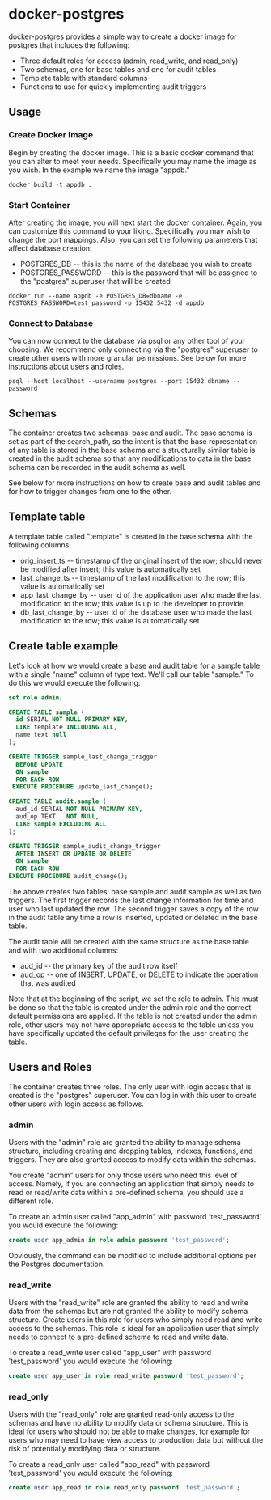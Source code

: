 # docker-postgres
docker-postgres provides a simple way to create a docker image for postgres that includes the following:
* Three default roles for access (admin, read_write, and read_only)
* Two schemas, one for base tables and one for audit tables
* Template table with standard columns
* Functions to use for quickly implementing audit triggers

## Usage
### Create Docker Image
Begin by creating the docker image. This is a basic docker command that you can alter to meet your needs. Specifically
you may name the image as you wish. In the example we name the image "appdb."

```
docker build -t appdb .
```

### Start Container
After creating the image, you will next start the docker container. Again, you can customize this command to your liking.
Specifically you may wish to change the port mappings. Also, you can set the following parameters that affect database
creation:
* POSTGRES_DB -- this is the name of the database you wish to create
* POSTGRES_PASSWORD -- this is the password that will be assigned to the "postgres" superuser that will be created

```
docker run --name appdb -e POSTGRES_DB=dbname -e POSTGRES_PASSWORD=test_password -p 15432:5432 -d appdb
```

### Connect to Database
You can now connect to the database via psql or any other tool of your choosing. We recommend only connecting via
the "postgres" superuser to create other users with more granular permissions. See below for more instructions about users
and roles.

```
psql --host localhost --username postgres --port 15432 dbname --password
```

## Schemas
The container creates two schemas: base and audit. The base schema is set as part of the search_path, so the
intent is that the base representation of any table is stored in the base schema and a structurally similar table
is created in the audit schema so that any modifications to data in the base schema can be recorded in the
audit schema as well.

See below for more instructions on how to create base and audit tables and for how to trigger changes from
one to the other.

## Template table
A template table called "template" is created in the base schema with the following columns:
* orig_insert_ts -- timestamp of the original insert of the row; should never be modified after insert; this value is automatically set
* last_change_ts -- timestamp of the last modification to the row; this value is automatically set
* app_last_change_by -- user id of the application user who made the last modification to the row; this value is up to the developer to provide
* db_last_change_by -- user id of the database user who made the last modification to the row; this value is automatically set

## Create table example
Let's look at how we would create a base and audit table for a sample table with a single "name" column of type
text. We'll call our table "sample." To do this we would execute the following:

```sql
set role admin;

CREATE TABLE sample (
  id SERIAL NOT NULL PRIMARY KEY,
  LIKE template INCLUDING ALL,
  name text null
);

CREATE TRIGGER sample_last_change_trigger
  BEFORE UPDATE
  ON sample
  FOR EACH ROW
 EXECUTE PROCEDURE update_last_change();

CREATE TABLE audit.sample (
  aud_id SERIAL NOT NULL PRIMARY KEY,
  aud_op TEXT   NOT NULL,
  LIKE sample EXCLUDING ALL
);

CREATE TRIGGER sample_audit_change_trigger
  AFTER INSERT OR UPDATE OR DELETE
  ON sample
  FOR EACH ROW
EXECUTE PROCEDURE audit_change();
```

The above creates two tables: base.sample and audit.sample as well as two triggers. The first trigger records
the last change information for time and user who last updated the row. The second trigger saves a copy of the
row in the audit table any time a row is inserted, updated or deleted in the base table.

The audit table will be created with the same structure as the base table and with two additional columns:
* aud_id -- the primary key of the audit row itself
* aud_op -- one of INSERT, UPDATE, or DELETE to indicate the operation that was audited

Note that at the beginning of the script, we set the role to admin. This must be done so that the table is created
under the admin role and the correct default permissions are applied. If the table is not created under the admin
role, other users may not have appropriate access to the table unless you have specifically updated the default
privileges for the user creating the table.

## Users and Roles
The container creates three roles. The only user with login access that is created is the "postgres" superuser. 
You can log in with this user to create other users with login access as follows.

### admin
Users with the "admin" role are granted the ability to manage schema structure, including creating and dropping
tables, indexes, functions, and triggers. They are also granted access to modify data within the schemas.

You create "admin" users for only those users who need this level of access. Namely, if you are connecting
an application that simply needs to read or read/write data within a pre-defined schema, you should use
a different role.

To create an admin user called "app_admin" with password 'test_password' you would execute the following:

```sql
create user app_admin in role admin password 'test_password';
```

Obviously, the command can be modified to include additional options per the Postgres documentation.

### read_write
Users with the "read_write" role are granted the ability to read and write data from the schemas but are
not granted the ability to modify schema structure. Create users in this role for users who simply need
read and write access to the schemas. This role is ideal for an application user that simply needs to connect
to a pre-defined schema to read and write data.

To create a read_write user called "app_user" with password 'test_password' you would execute the following:

```sql
create user app_user in role read_write password 'test_password';
```

### read_only
Users with the "read_only" role are granted read-only access to the schemas and have no ability to modify data
or schema structure. This is ideal for users who should not be able to make changes, for example for users
who may need to have view access to production data but without the risk of potentially modifying data or structure.

To create a read_only user called "app_read" with password 'test_password' you would execute the following:

```sql
create user app_read in role read_only password 'test_password';
```